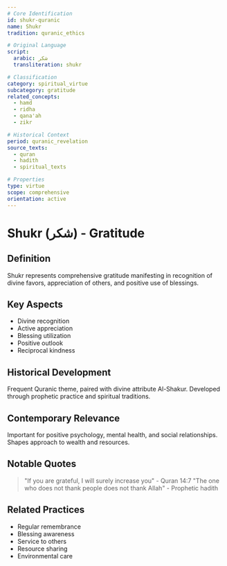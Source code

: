 ```yaml
---
# Core Identification
id: shukr-quranic
name: Shukr
tradition: quranic_ethics

# Original Language
script:
  arabic: شكر
  transliteration: shukr

# Classification
category: spiritual_virtue
subcategory: gratitude
related_concepts:
  - hamd
  - ridha
  - qana'ah
  - zikr

# Historical Context
period: quranic_revelation
source_texts:
  - quran
  - hadith
  - spiritual_texts

# Properties
type: virtue
scope: comprehensive
orientation: active
---
```


# Shukr (شكر) - Gratitude

## Definition
Shukr represents comprehensive gratitude manifesting in recognition of divine favors, appreciation of others, and positive use of blessings.

## Key Aspects
- Divine recognition
- Active appreciation
- Blessing utilization
- Positive outlook
- Reciprocal kindness

## Historical Development
Frequent Quranic theme, paired with divine attribute Al-Shakur. Developed through prophetic practice and spiritual traditions.

## Contemporary Relevance
Important for positive psychology, mental health, and social relationships. Shapes approach to wealth and resources.

## Notable Quotes
> "If you are grateful, I will surely increase you" - Quran 14:7
> "The one who does not thank people does not thank Allah" - Prophetic hadith

## Related Practices
- Regular remembrance
- Blessing awareness
- Service to others
- Resource sharing
- Environmental care